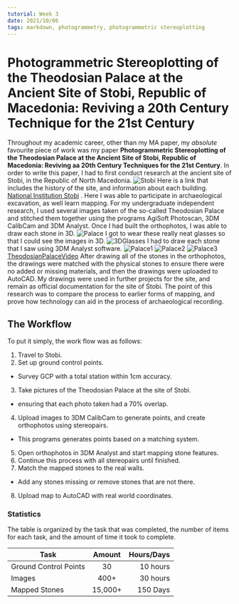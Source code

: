 ```yaml
---
tutorial: Week 3
date: 2021/10/06
tags: markdown, photogrammetry, photogrammetric stereoplotting
---
```


# Photogrammetric Stereoplotting of the Theodosian Palace at the Ancient Site of Stobi, Republic of Macedonia: Reviving a 20th Century Technique for the 21st Century

Throughout my academic career, other than my MA paper, my *absolute* favourite piece of work was my paper **Photogrammetric Stereoplotting of the Theodosian Palace at the Ancient Site of Stobi, Republic of Macedonia: Reviving aa 20th Century Techniques for the 21st Century**. In order to write this paper, I had to first conduct research at the ancient site of Stobi, in the Republic of North Macedonia. ![Stobi](Stobi.jpg) Here is a link that includes the history of the site, and information about each building. [National Institution Stobi](http://www.stobi.mk/Default.aspx?page=155) .
Here I was able to participate in archaeological excavation, as well learn mapping. For my undergraduate independent research, I used several images taken of the so-called Theodosian Palace and stitched them together using the programs AgiSoft Photoscan, 3DM CalibCam and 3DM Analyst. Once I had built the orthophotos, I was able to draw each stone in 3D. ![Palace](Palace.jpg) 
I got to wear these really neat glasses so that I could see the images in 3D. ![3DGlasses](3DGlasses.jpg) I had to draw each stone that I saw using 3DM Analyst software. ![Palace1](Palace1.jpg) ![Palace2](Palace2.jpg) ![Palace3](Palace3.jpg) [TheodosianPalaceVideo](TheodosianPalaceVideo.mp4)
After drawing all of the stones in the orthophotos, the drawings were matched with the physical stones to ensure there were no added or missing materials, and then the drawings were uploaded to AutoCAD. My drawings were used in further projects for the site, and remain as official documentation for the site of Stobi. The point of this research was to compare the process to earlier forms of mapping, and prove how technology can aid in the process of archaeological recording.

## The Workflow

To put it simply, the work flow was as follows:

1. Travel to Stobi.
2. Set up ground control points.
* Survey GCP with a total station within 1cm accuracy.
3. Take pictures of the Theodosian Palace at the site of Stobi.
 * ensuring that each photo taken had a 70% overlap.
 4. Upload images to 3DM CalibCam to generate points, and create orthophotos using stereopairs.
 * This programs generates points based on a matching system. 
5. Open orthophotos in 3DM Analyst and start mapping stone features.
6. Continue this process with all stereopairs until finished.
7. Match the mapped stones to the real walls.
* Add any stones missing or remove stones that are not there.
8. Upload map to AutoCAD with real world coordinates.

### Statistics 

The table is organized by the task that was completed, the number of items for each task, and the amount of time it took to complete.

| Task                 | Amount             | Hours/Days       |
| --------------- | :--------------: | ---------------: |
| Ground Control Points| 30 | 10 hours |
| Images | 400+ | 30 hours |
| Mapped Stones | 15,000+ | 150 Days |